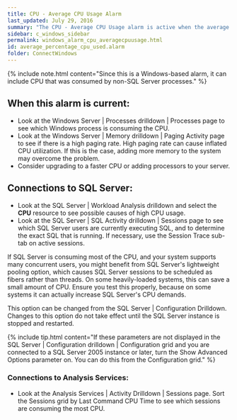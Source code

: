 ```yaml
---
title: CPU - Average CPU Usage Alarm
last_updated: July 29, 2016
summary: "The CPU - Average CPU Usage alarm is active when the average CPU utilization of the server exceeds a threshold. This value is taken over a specific number of background collections. Sustained high CPU utilization can adversely effect the performance of SQL Server and anything else using this server."
sidebar: c_windows_sidebar
permalink: windows_alarm_cpu_averagecpuusage.html
id: average_percentage_cpu_used.alarm
folder: ConnectWindows
---
```




{% include note.html content="Since this is a Windows-based alarm, it can include CPU that was consumed by non-SQL Server processes." %}

## When this alarm is current:

* Look at the Windows Server \| Processes drilldown \| Processes page to see which Windows process is consuming the CPU.
* Look at the Windows Server \| Memory drilldown \| Paging Activity page to see if there
  is a high paging rate. High paging rate can cause inflated CPU utilization. If this is the case, adding more memory to the system may overcome the problem.
* Consider upgrading to a faster CPU or adding processors to your server.

## Connections to SQL Server:

* Look at the SQL Server \| Workload Analysis drilldown and select the **CPU** resource to see possible causes of high CPU usage.
* Look at the SQL Server \| SQL Activity drilldown \| Sessions page to see which SQL Server users are currently
 executing SQL, and to determine the exact SQL that is running. If necessary, use the Session Trace sub-tab on active sessions.

If SQL Server is consuming most of the CPU, and your system supports many concurrent users, you might benefit from SQL Server's lightweight pooling option, which causes SQL Server sessions to be scheduled as fibers rather than threads. On some heavily-loaded systems, this can save a small amount of CPU. Ensure you test this properly, because on some systems it can actually increase SQL Server's CPU demands.

This option can be changed from the SQL Server \| Configuration Drilldown. Changes to this option do not take effect until the SQL Server instance is stopped and restarted.

{% include tip.html content="If these parameters are not displayed in the SQL Server \| Configuration drilldown \| Configuration grid and you are connected to a SQL Server 2005 instance or later, turn the Show Advanced Options parameter on. You can do this from the Configuration grid." %}


### Connections to Analysis Services:

* Look at the Analysis Services \| Activity Drilldown \| Sessions page. Sort the Sessions grid by Last Command CPU Time to see which sessions are consuming the most CPU.
